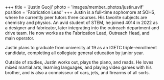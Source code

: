 +++
title = 'Justin Guoji'
photo = 'images/member_photos/justin.avif'
position = 'Fabrication Lead'
+++
Justin is a full-time sophomore at SOHS, where he currently peer tutors three courses. His favorite subjects are chemistry and physics. An avid student of STEM, he joined 4014 in 2022 as a designer and fabricator, later integrating into the outreach department and drive team. He now works as the Fabrication Lead, Outreach Head, and main operator.

Justin plans to graduate from university at 19 as an IGETC triple-enrollment candidate, completing all collegiate general education by junior year.

Outside of studies, Justin works out, plays the piano, and reads. He loves mixed martial arts, learning languages, and playing video games with his brother, and is also a connoisseur of cars, jets, and firearms of all sorts.
